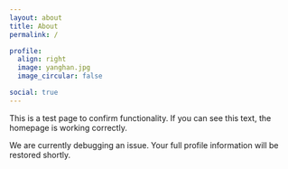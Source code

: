 ```yaml
---
layout: about
title: About
permalink: /

profile:
  align: right
  image: yanghan.jpg
  image_circular: false

social: true
---
```


This is a test page to confirm functionality. If you can see this text, the homepage is working correctly.

We are currently debugging an issue. Your full profile information will be restored shortly.
